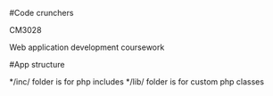 #Code crunchers

CM3028


Web application development coursework

#App structure

*/inc/ folder is for php includes
*/lib/ folder is for custom php classes 
